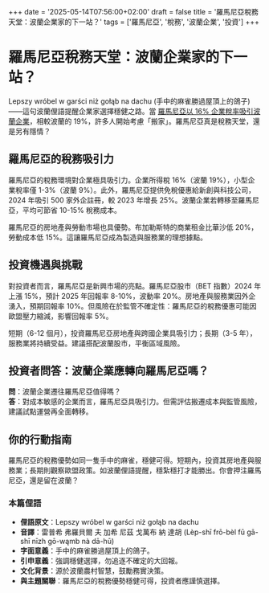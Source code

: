 +++
date = '2025-05-14T07:56:00+02:00'
draft = false
title = '羅馬尼亞稅務天堂：波蘭企業家的下一站？'
tags = ['羅馬尼亞', '稅務', '波蘭企業', '投資']
+++

# 羅馬尼亞稅務天堂：波蘭企業家的下一站？

Lepszy wróbel w garści niż gołąb na dachu (手中的麻雀勝過屋頂上的鴿子)——這句波蘭俚語提醒企業家選擇穩健之路。當 [羅馬尼亞以 16% 企業稅率吸引波蘭企業](https://businessinsider.com.pl/prawo/podatki/rumunia-to-podatkowy-raj-doradca-wskazuje-przedsiebiorcom/bnc0hh5)，相較波蘭的 19%，許多人開始考慮「搬家」。羅馬尼亞真是稅務天堂，還是另有隱情？

## 羅馬尼亞的稅務吸引力

羅馬尼亞的稅務環境對企業極具吸引力。企業所得稅 16%（波蘭 19%），小型企業稅率僅 1-3%（波蘭 9%）。此外，羅馬尼亞提供免稅優惠給新創與科技公司，2024 年吸引 500 家外企註冊，較 2023 年增長 25%。波蘭企業若轉移至羅馬尼亞，平均可節省 10-15% 稅務成本。

羅馬尼亞的房地產與勞動市場也具優勢。布加勒斯特的商業租金比華沙低 20%，勞動成本低 15%。這讓羅馬尼亞成為製造與服務業的理想據點。

## 投資機遇與挑戰

對投資者而言，羅馬尼亞是新興市場的亮點。羅馬尼亞股市（BET 指數）2024 年上漲 15%，預計 2025 年回報率 8-10%，波動率 20%。房地產與服務業因外企湧入，預期回報率 10%。但風險在於監管不確定性：羅馬尼亞的稅務優惠可能因歐盟壓力縮減，影響回報率 5%。

短期（6-12 個月），投資羅馬尼亞房地產與跨國企業具吸引力；長期（3-5 年），服務業將持續受益。建議搭配波蘭股市，平衡區域風險。

## 投資者問答：波蘭企業應轉向羅馬尼亞嗎？

**問**：波蘭企業遷往羅馬尼亞值得嗎？  
**答**：對成本敏感的企業而言，羅馬尼亞具吸引力。但需評估搬遷成本與監管風險，建議試點運營再全面轉移。

## 你的行動指南

羅馬尼亞的稅務優勢如同一隻手中的麻雀，穩健可得。短期內，投資其房地產與服務業；長期則觀察歐盟政策。如波蘭俚語提醒，穩紮穩打才能勝出。你會押注羅馬尼亞，還是留在波蘭？

### 本篇俚語

- **俚語原文**：Lepszy wróbel w garści niż gołąb na dachu  
- **音譯**：雷普希 弗羅貝爾 夫 加希 尼茲 戈萬布 納 達胡 (Lèp-shī frō-bèl fū gā-shī nīzh gō-wąmb nà dā-hū)  
- **字面意義**：手中的麻雀勝過屋頂上的鴿子。  
- **引申意義**：強調穩健選擇，勿追逐不確定的大回報。  
- **文化背景**：源於波蘭農村智慧，鼓勵務實決策。  
- **與主題關聯**：羅馬尼亞的稅務優勢穩健可得，投資者應謹慎選擇。